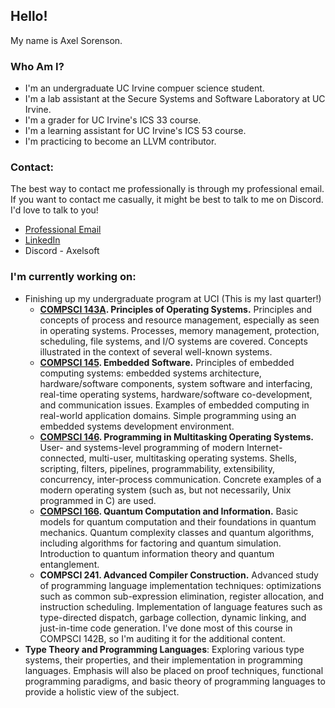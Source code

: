 ## Hello!
My name is Axel Sorenson. 

### Who Am I?
- I'm an undergraduate UC Irvine compuer science student.
- I'm a lab assistant at the Secure Systems and Software Laboratory at UC Irvine.
- I'm a grader for UC Irvine's ICS 33 course.
- I'm a learning assistant for UC Irvine's ICS 53 course.
- I'm practicing to become an LLVM contributor.

### Contact:
The best way to contact me professionally is through my professional email. If you want to contact me casually, it might be best to talk to me on Discord. I'd love to talk to you!
- [Professional Email](mailto:AxelPSorenson@gmail.com)
- [LinkedIn](https://www.linkedin.com/in/axel-sorenson)
- Discord - Axelsoft

### I'm currently working on:
- Finishing up my undergraduate program at UCI (This is my last quarter!) 
    - **[COMPSCI 143A](https://ics.uci.edu/~ardalan/courses/os/index.html). Principles of Operating Systems.** Principles and concepts of process and resource management, especially as seen in operating systems. Processes, memory management, protection, scheduling, file systems, and I/O systems are covered. Concepts illustrated in the context of several well-known systems.
    - **[COMPSCI 145](https://canvas.eee.uci.edu/courses/70394). Embedded Software.** Principles of embedded computing systems: embedded systems architecture, hardware/software components, system software and interfacing, real-time operating systems, hardware/software co-development, and communication issues. Examples of embedded computing in real-world application domains. Simple programming using an embedded systems development environment.
    - **[COMPSCI 146](https://ics.uci.edu/~wayne/courses/cs146/). Programming in Multitasking Operating Systems.** User- and systems-level programming of modern Internet-connected, multi-user, multitasking operating systems. Shells, scripting, filters, pipelines, programmability, extensibility, concurrency, inter-process communication. Concrete examples of a modern operating system (such as, but not necessarily, Unix programmed in C) are used.
    - **[COMPSCI 166](https://www.shionfukuzawa.com/courses/166wi25.html). Quantum Computation and Information.** Basic models for quantum computation and their foundations in quantum mechanics. Quantum complexity classes and quantum algorithms, including algorithms for factoring and quantum simulation. Introduction to quantum information theory and quantum entanglement.
    - **COMPSCI 241. Advanced Compiler Construction.** Advanced study of programming language implementation techniques: optimizations such as common sub-expression elimination, register allocation, and instruction scheduling. Implementation of language features such as type-directed dispatch, garbage collection, dynamic linking, and just-in-time code generation. I've done most of this course in COMPSCI 142B, so I'm auditing it for the additional content.
- **Type Theory and Programming Languages**: Exploring various type systems, their properties, and their implementation in programming languages. Emphasis will also be placed on proof techniques, functional programming paradigms, and basic theory of programming languages to provide a holistic view of the subject.

<!--
**axelcool1234/axelcool1234** is a ✨ _special_ ✨ repository because its `README.md` (this file) appears on your GitHub profile.

Here are some ideas to get you started:

- 🔭 I’m currently working on ...
- 🌱 I’m currently learning ...
- 👯 I’m looking to collaborate on ...
- 🤔 I’m looking for help with ...
- 💬 Ask me about ...
- 📫 How to reach me: ...
- 😄 Pronouns: ...
- ⚡ Fun fact: ...
-->
